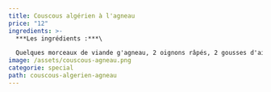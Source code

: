 ```yaml
---
title: Couscous algérien à l'agneau
price: "12"
ingredients: >-
  ***Les ingrédients :***\

  Quelques morceaux de viande g'agneau, 2 oignons râpés, 2 gousses d'ail râpées, 1 tasse de pois-chiches, 1 tomate, 1 cuillère de concentré de tomates, 8 carottes, 1 branche de céleri, Sel, poivre, Piment selon votre goût
image: /assets/couscous-agneau.png
categorie: special
path: couscous-algerien-agneau
---
```

